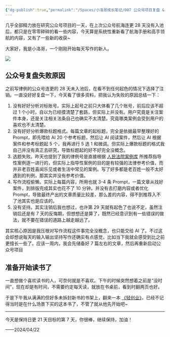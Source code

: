 ```yaml
---
{"dg-publish":true,"permalink":"/Spaces/小洛哥成长笔记/007 公众号项目复盘 & 准备开始读书了/","tags":["小洛哥成长笔记"],"noteIcon":1,"created":"2024-04-22","updated":"2024-04-22"}
---
```


几乎全部精力放在研究公众号项目的一天，在上次公众号航海连更 28 天没有入池后，都只是在零零碎碎的看一些内容，今天算是系统性重新看了航海手册和高手领航的内容，又有了一些新的收获~

大家好，我是小洛哥，一个刚刚开始每天写作的新人。

![](http://img.xlg.life/images/202404222225211.png)

## 公众号复盘失败原因
之前写律例的公众号连更的 28 天未入池后，在看不到任何起色的情况下选择了注销。一直没好好复盘一下，今天看了很多资料，把我认为失败的原因总结一下：
1. 没有好好分析对标账号。实际上起号之前只大体看了几个账号，前后应该不超过 1 个小时，自以为已经摸清楚了套路，但实际上并没有。用户究竟是关注案件本身，还是关注相关法条自己也确实不太清楚。究竟哪类案例会受到用户的喜欢也不太清楚。
2. 没有好好分析爆款标题格式。每篇文章的起标题，完全是依据最早整理好的 Prompt，即先喂给 AI 20 个参考标题，然后让 AI 阅读案件，然后让 AI 根据案件和参考标题起 5 个，我再进行 5 选 1 和微调。但实际上爆款标题的格式我自己并没有真正去研究，导致标题起的好不好完全没概念。
3. 选题失败。昨天也提到了我的律例号是直接根据 [人民法院案例库](https://rmfyalk.court.gov.cn/home.html) 所推荐指导性案例逐一进行的，但实际上指导性案例的目的是有较强的法律参考价值，而并非老百姓喜闻乐见或者生活中常见的案例。写了好多都是老百姓一般不太好遇到的判例，那其实并没有参考价值。
4. 写作流程偷懒。实际上每篇内容，所用也就 3-4 条 Prompt，一篇文章从找好案件，到排版完成其实也花不了 10 分钟。并没有去打磨内容或者优化 Prompt，导致最终产出的文章质量比较差，那么差的内容，得不到推荐入不了池其实也是应该的。
5. 没有坚持。其实注销后我也想过，也许第 29 天就有起色了也说不定，虽然注销后还是有 7 天的反悔期，但想想还是算了，既然已经意识到有一些错误的做法，就不要在错误的道路上越走越远了。

其实核心原因是我压根对写作流程这件事完全没概念，也只能交给 AI 了。不过这会却想说每天的输入输出坚持写作还确实有点感觉，比如当下我就会感受到比之前更擅长一些了。应该一周内，我会先储备好 7 篇左右的文章，然后再重新启动公众号项目

## 准备开始读书了
一直想做个喜欢读书的人，可奈何就是不喜欢。下午的时候突然想着之前是“没时间”，现在却是有时间，不需要约定每天读，就放在书桌前，看到时翻两页也好。

于是下午我从满满的但好多未拆封新书的书架上，翻来一本 [《轻创业》](https://book.douban.com/subject/30413264/)，已经不记得当时是在什么场景下买的这本书了，不管了就从他先开始吧~

---

今天是保持日更 21 天目标的第 7 天，你很棒，继续保持，加油！

——2024/04/22